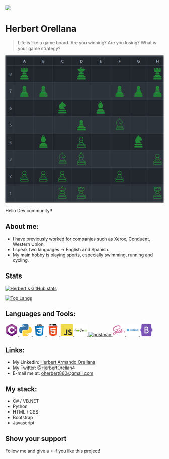 ![](https://img.shields.io/badge/Microverse-blueviolet)

# Herbert Orellana

> Life is like a game board. Are you winning? Are you losing? What is your game strategy?

![screenshot](./app_screenshot.png)

Hello Dev community!!

## About me:

- I have previously worked for companies such as Xerox, Conduent, Western Union.
- I speak two languages ​​-> English and Spanish.
- My main hobby is playing sports, especially swimming, running and cycling.

## Stats
[![Herbert's GitHub stats](https://github-readme-stats.vercel.app/api?username=herokudev&theme=radical)](https://github.com/herokudev/github-readme-stats)

[![Top Langs](https://github-readme-stats.vercel.app/api/top-langs/?username=herokudev&layout=compact&langs_count=4&theme=radical)](https://github.com/herokudev/github-readme-stats)


## Languages and Tools:

<p align="left">
<a href="https://docs.microsoft.com/en-us/dotnet/csharp/tour-of-csharp/tutorials/" target="_blank"> <img src="cdnlogo.com_c.svg" alt="cSharp" width="40" height="40"/> </a> 
<a href="https://www.python.org/" target="_blank"> <img src="python-seeklogo.com.svg" alt="python" width="40" height="40"/> </a>
<a href="https://www.w3schools.com/css/" target="_blank"> <img src="https://raw.githubusercontent.com/devicons/devicon/master/icons/css3/css3-original-wordmark.svg" alt="css3" width="40" height="40"/> </a> 
<a href="https://www.w3.org/html/" target="_blank"> <img src="https://raw.githubusercontent.com/devicons/devicon/master/icons/html5/html5-original-wordmark.svg" alt="html5" width="40" height="40"/> </a> 
<a href="https://developer.mozilla.org/en-US/docs/Web/JavaScript" target="_blank"> <img src="https://raw.githubusercontent.com/devicons/devicon/master/icons/javascript/javascript-original.svg" alt="javascript" width="40" height="40"/> </a> 
<a href="https://nodejs.org" target="_blank"> <img src="https://raw.githubusercontent.com/devicons/devicon/master/icons/nodejs/nodejs-original-wordmark.svg" alt="nodejs" width="40" height="40"/> </a> 
<a href="https://postman.com" target="_blank"> <img src="https://www.vectorlogo.zone/logos/getpostman/getpostman-icon.svg" alt="postman" width="40" height="40"/> </a> 
<a href="https://sass-lang.com" target="_blank"> <img src="https://raw.githubusercontent.com/devicons/devicon/master/icons/sass/sass-original.svg" alt="sass" width="40" height="40"/> </a> 
<a href="https://webpack.js.org" target="_blank"> <img src="https://raw.githubusercontent.com/devicons/devicon/d00d0969292a6569d45b06d3f350f463a0107b0d/icons/webpack/webpack-original-wordmark.svg" alt="webpack" width="40" height="40"/> </a>
<a href="https://getbootstrap.com" target="_blank"> <img src="bootstrap-5-1.svg" alt="bootstrap" width="40" height="40"/> </a>
</p>

## Links:

- My Linkedin: [Herbert Armando Orellana](https://www.linkedin.com/in/herbert-armando-orellana-a0b50b34/)
- My Twitter: [@HerbertOrellan4](https://twitter.com/HerbertOrellan4)
- E-mail me at: oherbert860@gmail.com


## My stack:

- C# / VB.NET
- Python
- HTML / CSS
- Bootstrap
- Javascript

## Show your support

Follow me  and give a ⭐️ if you like this project!
